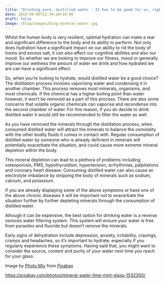 ```yaml
---
title: "Drinking pure, distilled water - It has to be good for us, right?"
date: 2019-09-05T12:34:20+10:00
draft: false
Image: /blog/images/blog-mineral-water.jpg
---
```






Whilst the human body is very resilient, optimal hydration can make a real and significant difference to the body and its ability to perform. Not only does hydration have a significant impact on our ability to rid the body of toxins and excess salt, it can also affect our cognitive abilities and also our mood. So whether we are looking to improve our fitness, mood or generally improve our wellness the amount of water we drink and how hydrated we are can have a significant effect.

So, when you’re looking to hydrate, would distilled water be a good choice? The distillation process involves vaporising water and condensing it in another chamber. This process removes most minerals, organisms, and most chemicals. If the chemical has a higher boiling point than water however, it won’t be removed as a part of this process. There are also some concerns that volatile organic chemicals can vaporise and recondense into the second chamber of water. For this reason, if you do decide to drink distilled water it would still be recommended to filter the water as well.

As you have removed the minerals through the distillation process, when consumed distilled water will attract the minerals to balance the osmolality with the other bodily fluids it comes in contact with. Regular consumption of distilled water by someone who is already deficient in minerals will potentially exacerbate the situation, and could cause more extreme mineral depletion within the body.

This mineral depletion can lead to a plethora of problems including osteoporosis, PMS, hypothyroidism, hypertension, arrhythmias, palpitations and coronary heart disease. Consuming distilled water can also cause an electrolyte imbalance by stripping the body of minerals such as sodium, calcium, and potassium. 

If you are already displaying some of the above symptoms or have one of the above chronic diseases it will be important not to exacerbate the situation further by further depleting minerals through the consumption of distilled water.

Alhough it can be expensive, the best option for drinking water is a reverse osmosis water filtering system. This system will ensure your water is free from parasites and fluoride but doesn’t remove the minerals.

Early signs of dehydration include depression, anxiety, irritability, cravings, cramps and headaches, so it’s important to hydrate, especially if you regularly experience these symptoms. Having said that, you might want to consider the source, content and purity of your water next time you reach for your glass.



Image by <a href="https://pixabay.com/users/PhotoMIX-Company-1546875/?utm_source=link-attribution&amp;utm_medium=referral&amp;utm_campaign=image&amp;utm_content=1532300">Photo Mix</a> from <a href="https://pixabay.com/?utm_source=link-attribution&amp;utm_medium=referral&amp;utm_campaign=image&amp;utm_content=1532300">Pixabay</a>

https://pixabay.com/photos/mineral-water-lime-mint-glass-1532300/

